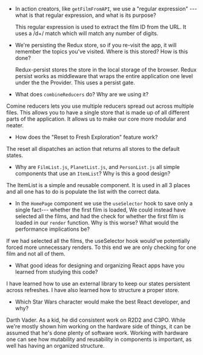 - In action creators, like `getFilmFromAPI`, we use a "regular expression" ---
  what is that regular expression, and what is its purpose?

  This regular expression is used to extract the film ID from the URL. It uses a /d+/ match which will match any number of digits.
  
- We're persisting the Redux store, so if you re-visit the app, it will remember
  the topics you've visited. Where is this stored? How is this done?

  Redux-persist stores the store in the local storage of the browser. Redux persist works as middleware that wraps the entire application one level under the the Provider.
  This uses a persist gate. 


- What does `combineReducers` do? Why are we using it? 

Comine reducers lets you use multiple reducers spread out across multiple files. This allows you to have a single store that is made up of all different parts of the application.
It allows us to make our core more modular and neater.

- How does the "Reset to Fresh Exploration" feature work?

The reset all dispatches an action that returns all stores to the default states.

- Why are `FilmList.js`, `PlanetList.js`, and 
  `PersonList.js` all simple components that use an `ItemList`?
  Why is this a good design?

The ItemList is a simple and reusable component. It is used in all 3 places and all one has to do is populate the list with the correct data.

- In the `HomePage` component we use the `useSelector` hook to save only a single fact---
  whether the first film is loaded, We could instead have selected all the
  films, and had the check for whether the first film is loaded in our
  `render` function. Why is this worse? What would the performance implications
  be?
  
If we had selected all the films, the useSelector hook would've potentially forced more unnecessary renders. To this end we are only checking for one film and not all of them.

- What good ideas for designing and organizing React apps have you learned from
  studying this code?

I have learned how to use an external library to keep our states persistent across refreshes. I have also learned how to structure a proper store.
  
- Which Star Wars character would make the best React developer, and why?

Darth Vader. As a kid, he did consistent work on R2D2 and C3PO. While we're mostly shown him working on the hardware side of things, it can be assumed that he's done plenty of software work. Working with hardware one can see how mutability and reusability in components is important, as well has having an organized structure.